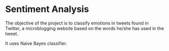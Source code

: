 # Sentiment Analysis
The objective of the project is to classify emotions in tweets found in Twitter, a microblogging website based on the words he/she has used in the tweet.

It uses Naive Bayes classifier.
